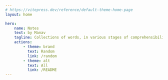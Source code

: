 ```yaml
---
# https://vitepress.dev/reference/default-theme-home-page
layout: home

hero:
    name: Notes
    text: by Manav
    tagline: Collections of words, in various stages of comprehensibility and coherence
    actions:
        - theme: brand
          text: Random
          link: /random
        - theme: alt
          text: All
          link: /README
---
```

